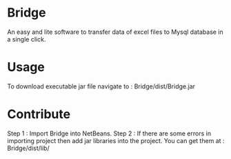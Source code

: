 # Bridge
An easy and lite software to transfer data of excel files to Mysql database in a single click.

# Usage
To download executable jar file navigate to : Bridge/dist/Bridge.jar

# Contribute
Step 1 : Import Bridge into NetBeans.
Step 2 : If there are some errors in importing project then add jar libraries into the project. You can get them at : Bridge/dist/lib/

